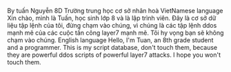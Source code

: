By tuấn Nguyễn 8D Trường trung học cơ sở nhân hoà
VietNamese language
Xin chào, mình là Tuấn, học sinh lớp 8 và là lập trình viên. Đây là cơ sở dữ liệu tập lệnh của tôi, đừng chạm vào chúng, vì chúng là các tập lệnh ddos ​​​​mạnh mẽ của các cuộc tấn công layer7 mạnh mẽ. Tôi hy vọng bạn sẽ không chạm vào chúng.
English language
Hello, I'm Tuan, an 8th grade student and a programmer. This is my script database, don't touch them, because they are powerful ddos scripts of powerful layer7 attacks. I hope you won't touch them.
